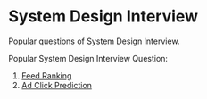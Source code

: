 # System Design Interview
Popular questions of System Design Interview.


Popular System Design Interview Question:
1. [Feed Ranking](https://github.com/sushant097/ML-Interview-Preparation/tree/master/System%20Design/Feed%20Ranking)
2. [Ad Click Prediction]()
